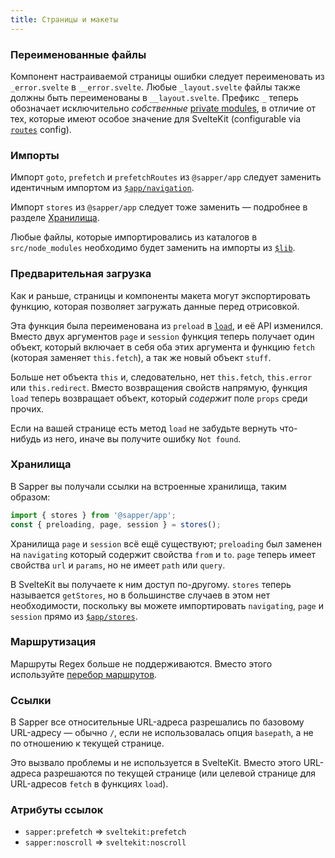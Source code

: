 ```yaml
---
title: Страницы и макеты
---
```


### Переименованные файлы

Компонент настраиваемой страницы ошибки следует переименовать из `_error.svelte` в `__error.svelte`. Любые `_layout.svelte` файлы также должны быть переименованы в `__layout.svelte`. Префикс `_` теперь обозначает исключительно _собственные_ [private modules](/docs#marshruty-privatnye-moduli), в отличие от тех, которые имеют особое значение для SvelteKit  (configurable via [`routes`](/docs#konfiguracziya-routes) config).

### Импорты

Импорт `goto`, `prefetch` и `prefetchRoutes` из `@sapper/app` следует заменить идентичным импортом из [`$app/navigation`](/docs#moduli-$app-navigation).

Импорт `stores` из `@sapper/app` следует тоже заменить — подробнее в разделе [Хранилища](#straniczy-i-makety-hranilishha).

Любые файлы, которые импортировались из каталогов в `src/node_modules` необходимо будет заменить на импорты из [`$lib`](/docs#moduli-$lib).

### Предварительная загрузка

Как и раньше, страницы и компоненты макета могут экспортировать функцию, которая позволяет загружать данные перед отрисовкой.

Эта функция была переименована из `preload` в [`load`](/docs#zagruzka-dannyh), и её API изменился. Вместо двух аргументов `page` и `session` функция теперь получает один объект, который включает в себя оба этих аргумента и функцию `fetch` (которая заменяет `this.fetch`), а так же новый объект `stuff`.

Больше нет объекта `this` и, следовательно, нет `this.fetch`, `this.error` или `this.redirect`. Вместо возвращения свойств напрямую, функция `load` теперь возвращает объект, который _содержит_ поле `props` среди прочих.

Если на вашей странице есть метод `load` не забудьте вернуть что-нибудь из него, иначе вы получите ошибку `Not found`.

### Хранилища

В Sapper вы получали ссылки на встроенные хранилища, таким образом:

```js
import { stores } from '@sapper/app';
const { preloading, page, session } = stores();
```

Хранилища `page` и `session` всё ещё существуют; `preloading` был заменен на `navigating` который содержит свойства `from` и `to`. `page` теперь имеет свойства `url` и `params`, но не имеет `path` или `query`.

В SvelteKit вы получаете к ним доступ по-другому. `stores` теперь называется `getStores`, но в большинстве случаев в этом нет необходимости, поскольку вы можете импортировать `navigating`, `page` и `session` прямо из [`$app/stores`](/docs#moduli-$app-stores).

### Маршрутизация

Маршруты Regex больше не поддерживаются. Вместо этого используйте [перебор маршрутов](/docs#marshruty-rasshirennaya-marshrutizacziya-perebor-marshrutov).

### Ссылки

В Sapper все относительные URL-адреса разрешались по базовому URL-адресу — обычно `/`, если не использовалась опция `basepath`, а не по отношению к текущей странице.

Это вызвало проблемы и не используется в SvelteKit. Вместо этого URL-адреса разрешаются по текущей странице (или целевой странице для URL-адресов `fetch` в функциях `load`).


### Атрибуты ссылок

- `sapper:prefetch` => `sveltekit:prefetch`
- `sapper:noscroll` => `sveltekit:noscroll`